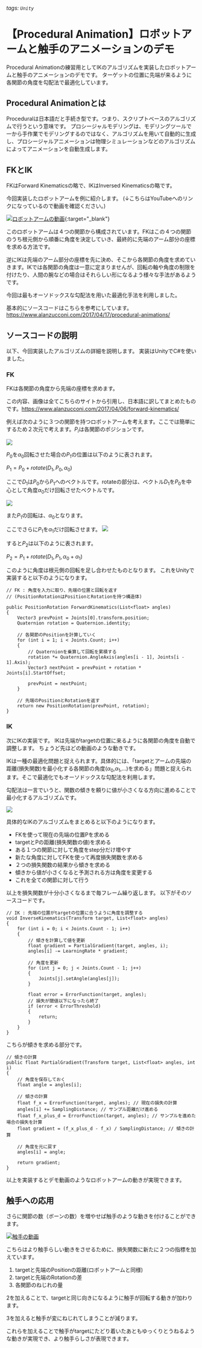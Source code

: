 ###### tags: `Unity`
# 【Procedural Animation】ロボットアームと触手のアニメーションのデモ
Procedural Animationの練習用としてIKのアルゴリズムを実装したロボットアームと触手のアニメーションのデモです。
ターゲットの位置に先端が来るように各関節の角度を勾配法で最適化しています。

## Procedural Animationとは
Proceduralは日本語だと手続き型です。つまり、スクリプトベースのアルゴリズムで行うという意味です。
プロシージャルモデリングは、モデリングツールで一から手作業でモデリングするのではなく、アルゴリズムを用いて自動的に生成し、プロシージャルアニメーションは物理シミュレーションなどのアルゴリズムによってアニメーションを自動生成します。

## FKとIK
FKはForward Kinematicsの略で、IKはInversed Kinematicsの略です。

今回実装したロボットアームを例に紹介します。
(↓こちらはYouTubeへのリンクになっているので動画を確認ください。)

[![ロボットアームの動画](https://img.youtube.com/vi/a5x2zb_q-as/0.jpg)](https://www.youtube.com/watch?v=a5x2zb_q-as){:target="_blank"}

このロボットアームは４つの関節から構成されています。FKはこの４つの関節のうち根元側から順番に角度を決定していき、最終的に先端のアーム部分の座標を求める方法です。

逆にIKは先端のアーム部分の座標を先に決め、そこから各関節の角度を求めていきます。IKでは各関節の角度は一意に定まりませんが、回転の軸や角度の制限を付けたり、人間の腕などの場合はそれらしい形になるよう様々な手法があるようです。

今回は最もオーソドックスな勾配法を用いた最適化手法を利用しました。

基本的にソースコードはこちらを参考にしています。
https://www.alanzucconi.com/2017/04/17/procedural-animations/

## ソースコードの説明
以下、今回実装したアルゴリズムの詳細を説明します。
実装はUnityでC#を使いました。

### FK
FKは各関節の角度から先端の座標を求めます。

この内容、画像は全てこちらのサイトから引用し、日本語に訳してまとめたものです。https://www.alanzucconi.com/2017/04/06/forward-kinematics/

例えば次のように３つの関節を持つロボットアームを考えます。ここでは簡単にするため２次元で考えます。$P_i$は各関節のポジションです。

![](https://i.imgur.com/6deym4d.png)

$P_0$を$\alpha_0$回転させた場合の$P_1$の位置は以下のように表されます。

$P_1 = P_0 + rotate(D_1,P_0,\alpha_0)$

ここで$D_1$は$P_0$から$P_1$へのベクトルです。rotateの部分は、ベクトル$D_1$を$P_0$を中心として角度$\alpha_0$だけ回転させたベクトルです。

![](https://i.imgur.com/P8t23mX.png)

また$P_1$の回転は、$\alpha_0$となります。

ここでさらに$P_1$を$\alpha_1$だけ回転させます。
![](https://i.imgur.com/d4Tyu6I.png)

すると$P_2$は以下のように表されます。

$P_2 = P_1 + rotate(D_1, P_1, \alpha_0 + \alpha_1)$

このように角度は根元側の回転を足し合わせたものとなります。
これをUnityで実装すると以下のようになります。

```
// FK : 角度を入力に取り、先端の位置と回転を返す
// (PositionRotationはPositionとRotationを持つ構造体)

public PositionRotation ForwardKinematics(List<float> angles)
{
    Vector3 prevPoint = Joints[0].transform.position;
    Quaternion rotation = Quaternion.identity;
    
    // 各関節のPositionを計算していく
    for (int i = 1; i < Joints.Count; i++)
    {
        // Quaternionを乗算して回転を累積する
        rotation *= Quaternion.AngleAxis(angles[i - 1], Joints[i - 1].Axis);
        Vector3 nextPoint = prevPoint + rotation * Joints[i].StartOffset;

        prevPoint = nextPoint;
    }
    
    // 先端のPositionとRotationを返す
    return new PositionRotation(prevPoint, rotation);
}
```

### IK
次にIKの実装です。
IKは先端がtargetの位置に来るように各関節の角度を自動で調整します。
ちょうど先ほどの動画のような動きです。

IKは一種の最適化問題と捉えられます。具体的には、「targetとアームの先端の距離(損失関数)を最小化する各関節の角度($\alpha_0$,$\alpha_1$,...)を求める」問題と捉えられます。そこで最適化でもオーソドックスな勾配法を利用します。

勾配法は一言でいうと、関数の傾きを頼りに値が小さくなる方向に進めることで最小化するアルゴリズムです。

![](https://i.imgur.com/8JROVaZ.png)

具体的なIKのアルゴリズムをまとめると以下のようになります。
- FKを使って現在の先端の位置Pを求める
- targetとPの距離(損失関数の値)を求める
- ある１つの関節に対して角度をstep分だけ増やす
- 新たな角度に対してFKを使って再度損失関数を求める
- ２つの損失関数の結果から傾きを求める
- 傾きから値が小さくなると予測される方は角度を変更する
- これを全ての関節に対して行う

以上を損失関数が十分小さくなるまで毎フレーム繰り返します。
以下がそのソースコードです。

```
// IK : 先端の位置がtargetの位置に合うように角度を調整する
void InverseKinematics(Transform target, List<float> angles)
{
    for (int i = 0; i < Joints.Count - 1; i++)
    {
        // 傾きを計算して値を更新
        float gradient = PartialGradient(target, angles, i);
        angles[i] -= LearningRate * gradient;

        // 角度を更新
        for (int j = 0; j < Joints.Count - 1; j++)
        {
            Joints[j].setAngle(angles[j]);
        }

        float error = ErrorFunction(target, angles);
        // 損失が閾値以下になったら終了
        if (error < ErrorThreshold)
        {
            return;
        }
    }
}
```

こちらが傾きを求める部分です。

```
// 傾きの計算
public float PartialGradient(Transform target, List<float> angles, int i)
{
    // 角度を保存しておく
    float angle = angles[i];

    // 傾きの計算
    float f_x = ErrorFunction(target, angles); // 現在の損失の計算
    angles[i] += SamplingDistance; // サンプル距離だけ進める
    float f_x_plus_d = ErrorFunction(target, angles); // サンプルを進めた場合の損失を計算
    float gradient = (f_x_plus_d - f_x) / SamplingDistance; // 傾きの計算

    // 角度を元に戻す
    angles[i] = angle;

    return gradient;
}
```

以上を実装するとデモ動画のようなロボットアームの動きが実現できます。

## 触手への応用
さらに関節の数（ボーンの数）を増やせば触手のような動きを付けることができます。

[![触手の動画](https://img.youtube.com/vi/aGcPfM8w-DY/0.jpg)](https://www.youtube.com/watch?v=aGcPfM8w-DY)

こちらはより触手らしい動きをさせるために、損失関数に新たに２つの指標を加えています。

1. targetと先端のPositionの距離(ロボットアームと同様)
2. targetと先端のRotationの差
3. 各関節のねじれの量

2を加えることで、targetと同じ向きになるように触手が回転する動きが加わります。

3を加えると触手が変にねじれてしまうことが減ります。

これらを加えることで触手がtargetにたどり着いたあともゆっくりとうねるような動きが実現でき、より触手らしさが表現できます。
